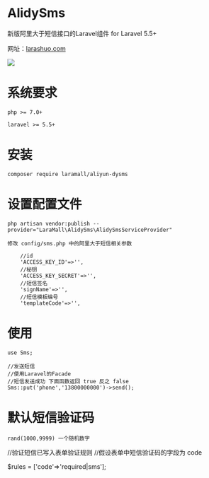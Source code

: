 # AlidySms
<p>新版阿里大于短信接口的Laravel组件 for Laravel 5.5+ </p>

网址：<a href="https://larashuo.com">larashuo.com</a>

<img src="https://laravip.com/images/alidysms.png">

# 系统要求
````
php >= 7.0+

laravel >= 5.5+

````

# 安装
````
composer require laramall/aliyun-dysms
````
# 设置配置文件
````
php artisan vendor:publish --provider="LaraMall\AlidySms\AlidySmsServiceProvider"

修改 config/sms.php 中的阿里大于短信相关参数

  	//id
	'ACCESS_KEY_ID'=>'',
	//秘钥
	'ACCESS_KEY_SECRET'=>'',
	//短信签名
	'signName'=>'',
	//短信模板编号
	'templateCode'=>'',
````

# 使用
````
use Sms;

//发送短信
//使用Laravel的Facade
//短信发送成功 下面函数返回 true 反之 false
Sms::put('phone','13800000000')->send();

````

# 默认短信验证码

````
rand(1000,9999) 一个随机数字

````


//验证短信已写入表单验证规则
//假设表单中短信验证码的字段为 code

$rules = ['code'=>'required|sms'];

````



